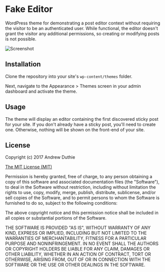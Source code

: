 Fake Editor
===========

WordPress theme for demonstrating a post editor context without requiring the visitor to be an authenticated user. While functional, the editor doesn't grant the visitor any additional permissions, so creating or modifying posts is not possible.

![Screenshot](https://cdn.rawgit.com/aduth/fake-editor/master/screenshot.png)

## Installation

Clone the repository into your site's `wp-content/themes` folder.

Next, navigate to the Appearance > Themes screen in your admin dashboard and activate the theme.

## Usage

The theme will display an editor containing the first discovered sticky post for your site. If you don't already have a sticky post, you'll need to create one. Otherwise, nothing will be shown on the front-end of your site.

## License

Copyright (c) 2017 Andrew Duthie

[The MIT License (MIT)](https://opensource.org/licenses/MIT)

Permission is hereby granted, free of charge, to any person obtaining a copy of this software and associated documentation files (the "Software"), to deal in the Software without restriction, including without limitation the rights to use, copy, modify, merge, publish, distribute, sublicense, and/or sell copies of the Software, and to permit persons to whom the Software is furnished to do so, subject to the following conditions:

The above copyright notice and this permission notice shall be included in all copies or substantial portions of the Software.

THE SOFTWARE IS PROVIDED "AS IS", WITHOUT WARRANTY OF ANY KIND, EXPRESS OR IMPLIED, INCLUDING BUT NOT LIMITED TO THE WARRANTIES OF MERCHANTABILITY, FITNESS FOR A PARTICULAR PURPOSE AND NONINFRINGEMENT. IN NO EVENT SHALL THE AUTHORS OR COPYRIGHT HOLDERS BE LIABLE FOR ANY CLAIM, DAMAGES OR OTHER LIABILITY, WHETHER IN AN ACTION OF CONTRACT, TORT OR OTHERWISE, ARISING FROM, OUT OF OR IN CONNECTION WITH THE SOFTWARE OR THE USE OR OTHER DEALINGS IN THE SOFTWARE.
